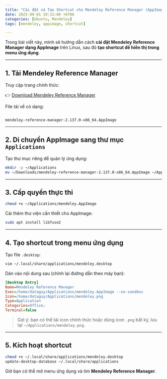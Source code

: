 ```yaml
---
title: "Cài đặt và Tạo Shortcut cho Mendeley Reference Manager (AppImage) trên Linux"
date: 2025-09-01 19:15:00 +0700
categories: [Ubuntu, Mendeley]
tags: [mendeley, appimage, shortcut]

---
```


Trong bài viết này, mình sẽ hướng dẫn cách **cài đặt Mendeley Reference Manager dạng AppImage** trên Linux, sau đó **tạo shortcut để hiển thị trong menu ứng dụng**.  

---

## 1. Tải Mendeley Reference Manager

Truy cập trang chính thức:  

👉 [Download Mendeley Reference Manager](https://www.mendeley.com/download-reference-manager)

File tải về có dạng:  

```

mendeley-reference-manager-2.137.0-x86_64.AppImage

````

---

## 2. Di chuyển AppImage sang thư mục `Applications`

Tạo thư mục riêng để quản lý ứng dụng:

```bash
mkdir -p ~/Applications
mv ~/Downloads/mendeley-reference-manager-2.137.0-x86_64.AppImage ~/Applications/mendeley.AppImage
````

---

## 3. Cấp quyền thực thi

```bash
chmod +x ~/Applications/mendeley.AppImage
```

Cài thêm thư viện cần thiết cho AppImage:

```bash
sudo apt install libfuse2
```

---

## 4. Tạo shortcut trong menu ứng dụng

Tạo file `.desktop`:

```bash
vim ~/.local/share/applications/mendeley.desktop
```

Dán vào nội dung sau (chỉnh lại đường dẫn theo máy bạn):

```ini
[Desktop Entry]
Name=Mendeley Reference Manager
Exec=/home/dataguy/Applications/mendeley.AppImage --no-sandbox
Icon=/home/dataguy/Applications/mendeley.png
Type=Application
Categories=Office;
Terminal=false
```

> Gợi ý: bạn có thể tải icon chính thức hoặc dùng icon `.png` bất kỳ, lưu tại `~/Applications/mendeley.png`.

---

## 5. Kích hoạt shortcut

```bash
chmod +x ~/.local/share/applications/mendeley.desktop
update-desktop-database ~/.local/share/applications
```

Giờ bạn có thể mở menu ứng dụng và tìm **Mendeley Reference Manager**.
